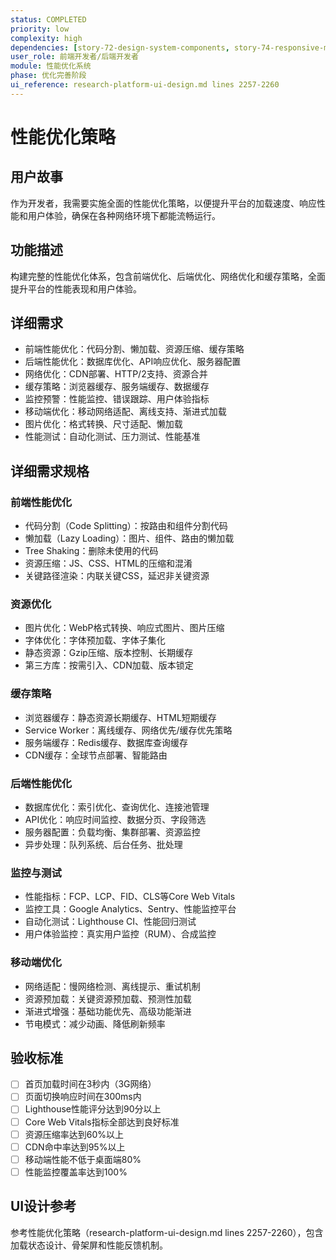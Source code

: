 ```yaml
---
status: COMPLETED
priority: low
complexity: high
dependencies: [story-72-design-system-components, story-74-responsive-mobile-optimization]
user_role: 前端开发者/后端开发者
module: 性能优化系统
phase: 优化完善阶段
ui_reference: research-platform-ui-design.md lines 2257-2260
---
```


# 性能优化策略

## 用户故事
作为开发者，我需要实施全面的性能优化策略，以便提升平台的加载速度、响应性能和用户体验，确保在各种网络环境下都能流畅运行。

## 功能描述
构建完整的性能优化体系，包含前端优化、后端优化、网络优化和缓存策略，全面提升平台的性能表现和用户体验。

## 详细需求
- 前端性能优化：代码分割、懒加载、资源压缩、缓存策略
- 后端性能优化：数据库优化、API响应优化、服务器配置
- 网络优化：CDN部署、HTTP/2支持、资源合并
- 缓存策略：浏览器缓存、服务端缓存、数据缓存
- 监控预警：性能监控、错误跟踪、用户体验指标
- 移动端优化：移动网络适配、离线支持、渐进式加载
- 图片优化：格式转换、尺寸适配、懒加载
- 性能测试：自动化测试、压力测试、性能基准

## 详细需求规格
### 前端性能优化
- 代码分割（Code Splitting）：按路由和组件分割代码
- 懒加载（Lazy Loading）：图片、组件、路由的懒加载
- Tree Shaking：删除未使用的代码
- 资源压缩：JS、CSS、HTML的压缩和混淆
- 关键路径渲染：内联关键CSS，延迟非关键资源

### 资源优化
- 图片优化：WebP格式转换、响应式图片、图片压缩
- 字体优化：字体预加载、字体子集化
- 静态资源：Gzip压缩、版本控制、长期缓存
- 第三方库：按需引入、CDN加载、版本锁定

### 缓存策略
- 浏览器缓存：静态资源长期缓存、HTML短期缓存
- Service Worker：离线缓存、网络优先/缓存优先策略
- 服务端缓存：Redis缓存、数据库查询缓存
- CDN缓存：全球节点部署、智能路由

### 后端性能优化
- 数据库优化：索引优化、查询优化、连接池管理
- API优化：响应时间监控、数据分页、字段筛选
- 服务器配置：负载均衡、集群部署、资源监控
- 异步处理：队列系统、后台任务、批处理

### 监控与测试
- 性能指标：FCP、LCP、FID、CLS等Core Web Vitals
- 监控工具：Google Analytics、Sentry、性能监控平台
- 自动化测试：Lighthouse CI、性能回归测试
- 用户体验监控：真实用户监控（RUM）、合成监控

### 移动端优化
- 网络适配：慢网络检测、离线提示、重试机制
- 资源预加载：关键资源预加载、预测性加载
- 渐进式增强：基础功能优先、高级功能渐进
- 节电模式：减少动画、降低刷新频率

## 验收标准
- [ ] 首页加载时间在3秒内（3G网络）
- [ ] 页面切换响应时间在300ms内
- [ ] Lighthouse性能评分达到90分以上
- [ ] Core Web Vitals指标全部达到良好标准
- [ ] 资源压缩率达到60%以上
- [ ] CDN命中率达到95%以上
- [ ] 移动端性能不低于桌面端80%
- [ ] 性能监控覆盖率达到100%

## UI设计参考
参考性能优化策略（research-platform-ui-design.md lines 2257-2260），包含加载状态设计、骨架屏和性能反馈机制。